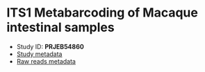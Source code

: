 # ITS1 Metabarcoding of Macaque intestinal samples

* Study ID: **PRJEB54860**
* [Study metadata](metadata.tsv)
* [Raw reads metadata](metadata-reads.tsv)
